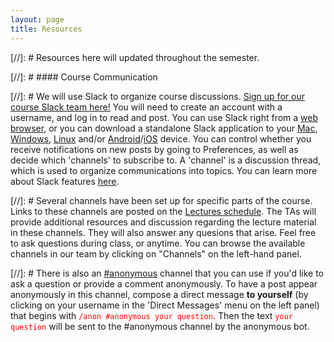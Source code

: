 ```yaml
---
layout: page
title: Resources 
---
```


[//]: # Resources here will updated throughout the semester. 


[//]: # #### Course Communication

[//]: # We will use Slack to organize course discussions. [Sign up for our course Slack team here!](https://join.slack.com/t/bst260-fall2018/shared_invite/enQtNDI2MTQyOTI4MzExLTdiODVhMjA2MmZkMTcyMDM1ZjI4YTYzNzEyYTAwOGE1YzBlOTU1MWI3N2Q1NzRjZWViYmJlMTg2MDM3ZThmNjg) You will need to create an account with a username, and log in to read and post. You can use Slack right from a [web browser](https://bst260-fall2018.slack.com/messages/announcements), or you can download a standalone Slack application to your [Mac](https://slack.com/downloads/osx), [Windows](https://slack.com/downloads/windows), [Linux](https://slack.com/downloads/linux) and/or [Android](https://slack.com/downloads/android)/[iOS](https://slack.com/downloads/ios) device. You can control whether you receive notifications on new posts by going to Preferences, as well as decide which 'channels' to subscribe to. A 'channel' is a discussion thread, which is used to organize communications into topics. You can learn more about Slack features [here](https://get.slack.help/hc/en-us/articles/218080037-Getting-started-for-new-members).

[//]: # Several channels have been set up for specific parts of the course. Links to these channels are posted on the [Lectures schedule](http://datasciencelabs.github.io/pages/lectures.html). The TAs will provide additional resources and discussion regarding the lecture material in these channels. They will also answer any quesions that arise. Feel free to ask questions during class, or anytime. You can browse the available channels in our team by clicking on "Channels" on the left-hand panel.

[//]: # There is also an [#anonymous](https://bst260-fall2018.slack.com/messages/anonymous) channel that you can use if you'd like to ask a question or provide a comment anonymously. To have a post appear anonymously in this channel, compose a direct message **to yourself** (by clicking on your username in the 'Direct Messages' menu on the left panel) that begins with <span style="color:red">`/anon #anonymous your question`</span>. Then the text <span style="color:red">`your question`</span> will be sent to the #anonymous channel by the anonymous bot. 

